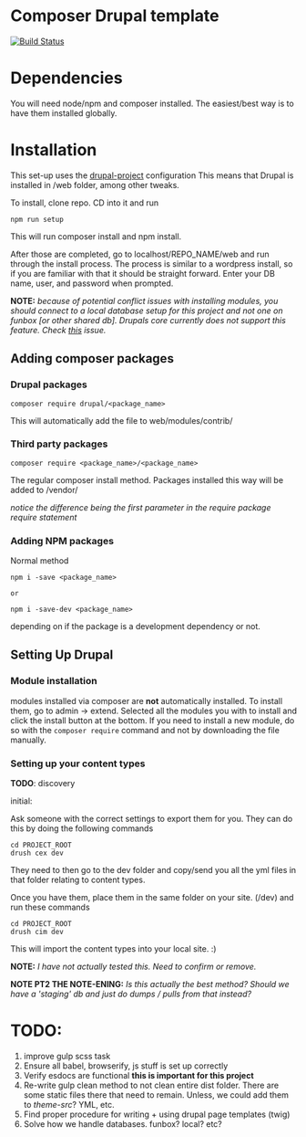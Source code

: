 # Composer Drupal template

[![Build Status](https://travis-ci.org/drupal-composer/drupal-project.svg?branch=8.x)](https://travis-ci.org/drupal-composer/drupal-project)

# Dependencies
You will need node/npm and composer installed. The easiest/best way is to have them installed globally.

# Installation
This set-up uses the [drupal-project](https://github.com/drupal-composer/drupal-project) configuration
This means that Drupal is installed in /web folder, among other tweaks.

To install, clone repo. CD into it and run
```shell
npm run setup
```

This will run composer install and npm install.

After those are completed, go to localhost/REPO_NAME/web and run through the install process.
The process is similar to a wordpress install, so if you are familiar with that it should be straight forward.
Enter your DB name, user, and password when prompted.

**NOTE:** *because of potential conflict issues with installing modules, you should connect to a local database setup for this project and not one on funbox [or other shared db]. Drupals core currently does not support this feature. Check [this](https://www.drupal.org/node/1613424) issue.*

## Adding composer packages

### Drupal packages
```shell
composer require drupal/<package_name>
```

This will automatically add the file to web/modules/contrib/

### Third party packages
```shell
composer require <package_name>/<package_name>
```

The regular composer install method. Packages installed this way will be added to /vendor/


*notice the difference being the first parameter in the require package require statement*

### Adding NPM packages
Normal method

```shell
npm i -save <package_name>

or

npm i -save-dev <package_name>
```

depending on if the package is a development dependency or not.

## Setting Up Drupal

### Module installation
modules installed via composer are **not** automatically installed. To install them, go to admin -> extend. Selected all the modules you with to install and click the install button at the bottom. If you need to install a new module, do so with the `composer require` command and not by downloading the file manually.

### Setting up your content types
**TODO**: discovery

initial:

Ask someone with the correct settings to export them for you. They can do this by doing the following commands
```shell
cd PROJECT_ROOT
drush cex dev
```

They need to then go to the dev folder and copy/send you all the yml files in that folder relating to content types.

Once you have them, place them in the same folder on your site. (/dev) and run these commands
```shell
cd PROJECT_ROOT
drush cim dev
```

This will import the content types into your local site. :)

**NOTE:** *I have not actually tested this. Need to confirm or remove.*

**NOTE PT2 THE NOTE-ENING:** *Is this actually the best method? Should we have a 'staging' db and just do dumps / pulls from that instead?*

# TODO:
1. improve gulp scss task
2. Ensure all babel, browserify, js stuff is set up correctly
3. Verify esdocs are functional **this is important for this project**
4. Re-write gulp clean method to not clean entire dist folder. There are some static files there that need to remain. Unless, we could add them to *theme-src*? YML, etc.
5. Find proper procedure for writing + using drupal page templates (twig)
6. Solve how we handle databases. funbox? local? etc?
